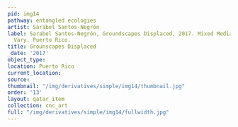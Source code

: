```yaml
---
pid: img14
pathway: entangled ecologies
artist: Sarabel Santos-Negrón
label: Sarabel Santos-Negrón, Groundscapes Displaced, 2017. Mixed Media, Dimensions
  Vary. Puerto Rico.
title: Grounscapes Displaced
_date: '2017'
object_type: 
location: Puerto Rico
current_location: 
source: 
thumbnail: "/img/derivatives/simple/img14/thumbnail.jpg"
order: '13'
layout: qatar_item
collection: cnc_art
full: "/img/derivatives/simple/img14/fullwidth.jpg"
---
```


